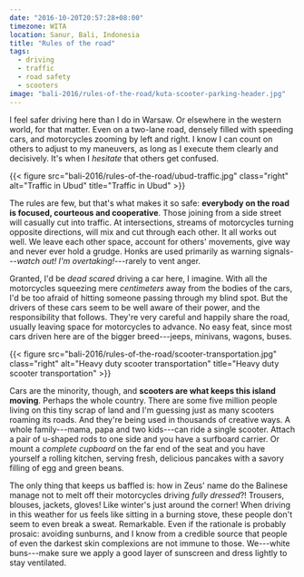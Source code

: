 ```yaml
---
date: "2016-10-20T20:57:28+08:00"
timezone: WITA
location: Sanur, Bali, Indonesia
title: "Rules of the road"
tags:
  - driving
  - traffic
  - road safety
  - scooters
image: "bali-2016/rules-of-the-road/kuta-scooter-parking-header.jpg"
---
```


I feel safer driving here than I do in Warsaw. Or elsewhere in the western world, for that matter. Even on a two-lane road, densely filled with speeding cars, and motorcycles zooming by left and right. I know I can count on others to adjust to my maneuvers, as long as I execute them clearly and decisively. It's when I _hesitate_ that others get confused.

<!--more-->

{{< figure src="bali-2016/rules-of-the-road/ubud-traffic.jpg" class="right" alt="Traffic in Ubud" title="Traffic in Ubud" >}}

The rules are few, but that's what makes it so safe: __everybody on the road is focused, courteous and cooperative__. Those joining from a side street will casually cut into traffic. At intersections, streams of motorcycles turning opposite directions, will mix and cut through each other. It all works out well. We leave each other space, account for others' movements, give way and never ever hold a grudge. Honks are used primarily as warning signals---_watch out! I'm overtaking!_---rarely to vent anger.

Granted, I'd be _dead scared_ driving a car here, I imagine. With all the motorcycles squeezing mere _centimeters_ away from the bodies of the cars, I'd be too afraid of hitting someone passing through my blind spot. But the drivers of these cars seem to be well aware of their power, and the responsibility that follows. They're very careful and happily share the road, usually leaving space for motorcycles to advance. No easy feat, since most cars driven here are of the bigger breed---jeeps, minivans, wagons, buses.

{{< figure src="bali-2016/rules-of-the-road/scooter-transportation.jpg" class="right" alt="Heavy duty scooter transportation" title="Heavy duty scooter transportation" >}}

Cars are the minority, though, and __scooters are what keeps this island moving__. Perhaps the whole country. There are some five million people living on this tiny scrap of land and I'm guessing just as many scooters roaming its roads. And they're being used in thousands of creative ways. A whole family---mama, papa and two kids---can ride a single scooter. Attach a pair of u-shaped rods to one side and you have a surfboard carrier. Or mount a _complete cupboard_ on the far end of the seat and you have yourself a rolling kitchen, serving fresh, delicious pancakes with a savory filling of egg and green beans.

The only thing that keeps us baffled is: how in Zeus' name do the Balinese manage not to melt off their motorcycles driving _fully dressed_?! Trousers, blouses, jackets, gloves! Like winter's just around the corner! When driving in this weather for us feels like sitting in a burning stove, these people don't seem to even break a sweat. Remarkable. Even if the rationale is probably prosaic: avoiding sunburns, and I know from a credible source that people of even the darkest skin complexions are not immune to those. We---white buns---make sure we apply a good layer of sunscreen and dress lightly to stay ventilated.
